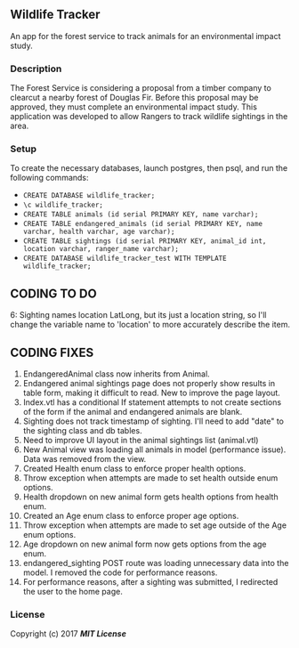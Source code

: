 ## Wildlife Tracker

An app for the forest service to track animals for an environmental impact study.

### Description

The Forest Service is considering a proposal from a timber company to clearcut a nearby forest of Douglas Fir. Before this proposal may be approved, they must complete an environmental impact study. This application was developed to allow Rangers to track wildlife sightings in the area.

### Setup

To create the necessary databases, launch postgres, then psql, and run the following commands:

* `CREATE DATABASE wildlife_tracker;`
* `\c wildlife_tracker;`
* `CREATE TABLE animals (id serial PRIMARY KEY, name varchar);`
* `CREATE TABLE endangered_animals (id serial PRIMARY KEY, name varchar, health varchar, age varchar);`
* `CREATE TABLE sightings (id serial PRIMARY KEY, animal_id int, location varchar, ranger_name varchar);`
* `CREATE DATABASE wildlife_tracker_test WITH TEMPLATE wildlife_tracker;`

## CODING TO DO
6: Sighting names location LatLong, but its just a location string, so I'll change the variable name to 'location' to more accurately describe the item.

## CODING FIXES
1. EndangeredAnimal class now inherits from Animal.
2. Endangered animal sightings page does not properly show results in table form, making it difficult to read.  New to improve the page layout.
3. Index.vtl has a conditional If statement attempts to not create sections of the form if the animal and endangered animals are blank.
4. Sighting does not track timestamp of sighting. I'll need to add "date" to the sighting class and db tables.
5. Need to improve UI layout in the animal sightings list (animal.vtl)
6. New Animal view was loading all animals in model (performance issue).  Data was removed from the view.
7. Created Health enum class to enforce proper health options.
8. Throw exception when attempts are made to set health outside enum options.
9. Health dropdown on new animal form gets health options from health enum.
10. Created an Age enum class to enforce proper age options.
11. Throw exception when attempts are made to set age outside of the Age enum options.
12. Age dropdown on new animal form now gets options from the age enum.
13. endangered_sighting POST route was loading unnecessary data into the model. I removed the code for performance reasons.
14. For performance reasons, after a sighting was submitted, I redirected the user to the home page.



### License

Copyright (c) 2017 **_MIT License_**
